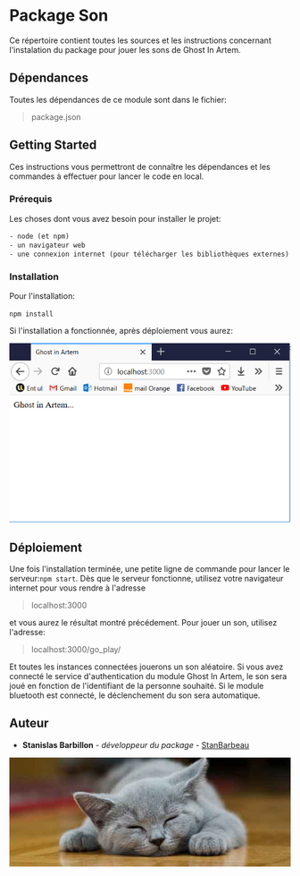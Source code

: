 # Package Son

Ce répertoire contient toutes les sources et les instructions concernant l'instalation du package pour jouer les sons de Ghost In Artem.

## Dépendances
Toutes les dépendances de ce module sont dans le fichier:
> package.json

## Getting Started

Ces instructions vous permettront de connaître les dépendances et les commandes à effectuer pour lancer le code en local.

### Prérequis

Les choses dont vous avez besoin pour installer le projet:

```
- node (et npm)
- un navigateur web
- une connexion internet (pour télécharger les bibliothèques externes)
```

### Installation

Pour l'installation:

`
npm install
`

Si l'installation a fonctionnée, après déploiement vous aurez:

![Serveur en fonctionnement](images/test.PNG "mise en route...")

## Déploiement

Une fois l'installation terminée, une petite ligne de commande pour lancer le serveur:`npm start`. Dès que le serveur fonctionne, utilisez votre navigateur internet pour vous rendre à l'adresse

> localhost:3000

et vous aurez le résultat montré précédement. Pour jouer un son, utilisez l'adresse:

> localhost:3000/go_play/

Et toutes les instances connectées jouerons un son aléatoire. Si vous avez connecté le service d'authentication du module Ghost In Artem, le son sera joué en fonction de l'identifiant de la personne souhaité. Si le module bluetooth est connecté, le déclenchement du son sera automatique. 

## Auteur

* **Stanislas Barbillon** - *développeur du package* - [StanBarbeau](https://github.com/StanBarbeau)


![Une image de chat parce que voila](public/chat-bien-etre.jpg)
